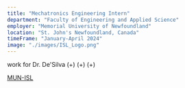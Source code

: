 ```yaml
---
title: "Mechatronics Engineering Intern"
department: "Faculty of Engineering and Applied Science"
employer: "Memorial University of Newfoundland"
location: "St. John's Newfoundland, Canada"
timeFrame: "January-April 2024"
image: "./images/ISL_Logo.png"
---
```


work for Dr. De'Silva
(+)
(+)
(+)

[MUN-ISL](https://www.mun.ca/engineering/research/centres-and-facilities/research-laboratories/mechanical-engineering/intelligent-systems-laboratory/)